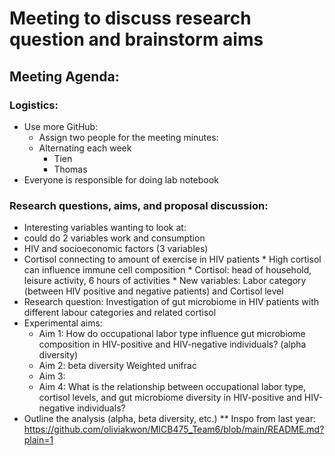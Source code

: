 # Meeting to discuss research question and brainstorm aims
## Meeting Agenda:
### Logistics:
  * Use more GitHub:
    * Assign two people for the meeting minutes:
     * Alternating each week
       * Tien
       * Thomas
  * Everyone is responsible for doing lab notebook 
### Research questions, aims, and proposal discussion:
  * Interesting variables wanting to look at:
   *  could do 2 variables work and consumption
   *  HIV and socioeconomic factors (3 variables)
   *  Cortisol connecting to amount of exercise in HIV patients
    * High cortisol can influence immune cell composition
    * Cortisol: head of household, leisure activity, 6 hours of activities
    * New variables: Labor category (between HIV positive and negative patients) and Cortisol level
  * Research question: Investigation of gut microbiome in HIV patients with different labour categories and related cortisol
  * Experimental aims:
     * Aim 1: How do occupational labor type influence gut microbiome composition in HIV-positive and HIV-negative individuals? (alpha diversity)
     * Aim 2: beta diversity Weighted unifrac 
     * Aim 3:
     * Aim 4: What is the relationship between occupational labor type, cortisol levels, and gut microbiome diversity in HIV-positive and HIV-negative individuals?
  * Outline the analysis (alpha, beta diversity, etc.)
    ** Inspo from last year: https://github.com/oliviakwon/MICB475_Team6/blob/main/README.md?plain=1  
